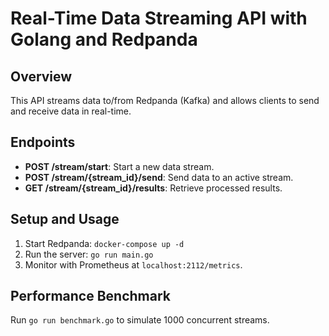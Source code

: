 # Real-Time Data Streaming API with Golang and Redpanda

## Overview
This API streams data to/from Redpanda (Kafka) and allows clients to send and receive data in real-time.

## Endpoints
- **POST /stream/start**: Start a new data stream.
- **POST /stream/{stream_id}/send**: Send data to an active stream.
- **GET /stream/{stream_id}/results**: Retrieve processed results.

## Setup and Usage
1. Start Redpanda: `docker-compose up -d`
2. Run the server: `go run main.go`
3. Monitor with Prometheus at `localhost:2112/metrics`.

## Performance Benchmark
Run `go run benchmark.go` to simulate 1000 concurrent streams.

